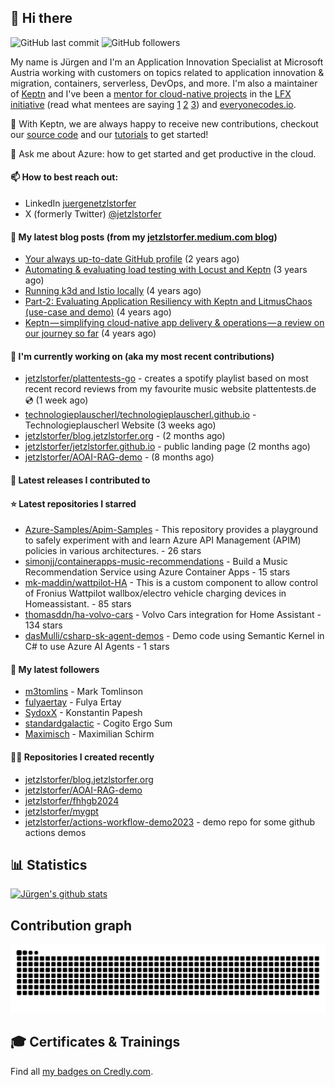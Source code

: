 ## 👋 Hi there 



![GitHub last commit](https://img.shields.io/github/last-commit/jetzlstorfer/jetzlstorfer?label=updated)
![GitHub followers](https://img.shields.io/github/followers/jetzlstorfer?label=GitHub%20followers)

My name is Jürgen and I'm an Application Innovation Specialist at Microsoft Austria working with customers on topics related to application innovation & migration, containers, serverless, DevOps, and more. I'm also a maintainer of [Keptn](https://keptn.sh) and I've been a [mentor for cloud-native projects](https://medium.com/keptn/keptn-simplifying-cloud-native-app-delivery-operations-a-review-on-our-journey-so-far-5d0f56619662) in the [LFX initiative](https://lfx.linuxfoundation.org/tools/mentorship/) (read what mentees are saying [1](https://www.ankitjain28.me/communitybridge-mentee-with-keptn/) [2](https://www.cncf.io/blog/2021/07/13/spring-term-lfx-program-largest-graduating-class-with-28-successful-cncf-interns/) [3](https://rajdas98.medium.com/my-experience-with-linux-foundation-mentorship-program-80b3614c55f5?source=post_internal_links---------3----------------------------)) and [everyonecodes.io](https://everyonecodes.io/).

👯 With Keptn, we are always happy to receive new contributions, checkout our [source code](https://github.com/keptn/keptn) and our [tutorials](https://tutorials.keptn.sh) to get started!

💬 Ask me about Azure: how to get started and get productive in the cloud.

#### 📫 How to best reach out: 
- LinkedIn [juergenetzlstorfer](https://www.linkedin.com/in/juergenetzlstorfer/)
- X (formerly Twitter) [@jetzlstorfer](https://twitter.com/jetzlstorfer)


#### 📖 My latest blog posts (from my [jetzlstorfer.medium.com blog](https://jetzlstorfer.medium.com))
- [Your always up-to-date GitHub profile](https://jetzlstorfer.medium.com/your-always-up-to-date-github-profile-398b3c9d8de5?source=rss-14f716fb26f2------2) (2 years ago)
- [Automating &amp; evaluating load testing with Locust and Keptn](https://medium.com/keptn/automating-evaluating-load-testing-with-locust-and-keptn-6cf5c8f76bed?source=rss-14f716fb26f2------2) (3 years ago)
- [Running k3d and Istio locally](https://jetzlstorfer.medium.com/running-k3d-and-istio-locally-32adc5c41a63?source=rss-14f716fb26f2------2) (4 years ago)
- [Part-2: Evaluating Application Resiliency with Keptn and LitmusChaos (use-case and demo)](https://medium.com/keptn/part-2-evaluating-application-resiliency-with-keptn-and-litmuschaos-use-case-and-demo-f43b264a2294?source=rss-14f716fb26f2------2) (4 years ago)
- [Keptn — simplifying cloud-native app delivery &amp; operations — a review on our journey so far](https://medium.com/keptn/keptn-simplifying-cloud-native-app-delivery-operations-a-review-on-our-journey-so-far-5d0f56619662?source=rss-14f716fb26f2------2) (4 years ago)

#### 👷 I'm currently working on (aka my most recent contributions)

- [jetzlstorfer/plattentests-go](https://github.com/jetzlstorfer/plattentests-go) - creates a spotify playlist based on most recent record reviews from my favourite music website plattentests.de 💿 (1 week ago)
- [technologieplauscherl/technologieplauscherl.github.io](https://github.com/technologieplauscherl/technologieplauscherl.github.io) - Technologieplauscherl Website (3 weeks ago)
- [jetzlstorfer/blog.jetzlstorfer.org](https://github.com/jetzlstorfer/blog.jetzlstorfer.org) -  (2 months ago)
- [jetzlstorfer/jetzlstorfer.github.io](https://github.com/jetzlstorfer/jetzlstorfer.github.io) - public landing page (2 months ago)
- [jetzlstorfer/AOAI-RAG-demo](https://github.com/jetzlstorfer/AOAI-RAG-demo) -  (8 months ago)

#### 🚀 Latest releases I contributed to


#### ⭐ Latest repositories I starred

- [Azure-Samples/Apim-Samples](https://github.com/Azure-Samples/Apim-Samples) - This repository provides a playground to safely experiment with and learn Azure API Management (APIM) policies in various architectures. - 26 stars
- [simonjj/containerapps-music-recommendations](https://github.com/simonjj/containerapps-music-recommendations) - Build a Music Recommendation Service using Azure Container Apps - 15 stars
- [mk-maddin/wattpilot-HA](https://github.com/mk-maddin/wattpilot-HA) - This is a custom component to allow control of Fronius Wattpilot wallbox/electro vehicle charging devices in Homeassistant. - 85 stars
- [thomasddn/ha-volvo-cars](https://github.com/thomasddn/ha-volvo-cars) - Volvo Cars integration for Home Assistant - 134 stars
- [dasMulli/csharp-sk-agent-demos](https://github.com/dasMulli/csharp-sk-agent-demos) - Demo code using Semantic Kernel in C# to use Azure AI Agents - 1 stars

#### 👥 My latest followers

- [m3tomlins](https://github.com/m3tomlins) - Mark Tomlinson
- [fulyaertay](https://github.com/fulyaertay) - Fulya Ertay
- [SydoxX](https://github.com/SydoxX) - Konstantin Papesh
- [standardgalactic](https://github.com/standardgalactic) - Cogito Ergo Sum
- [Maximisch](https://github.com/Maximisch) - Maximilian Schirm

#### 👨‍💻 Repositories I created recently

- [jetzlstorfer/blog.jetzlstorfer.org](https://github.com/jetzlstorfer/blog.jetzlstorfer.org)
- [jetzlstorfer/AOAI-RAG-demo](https://github.com/jetzlstorfer/AOAI-RAG-demo)
- [jetzlstorfer/fhhgb2024](https://github.com/jetzlstorfer/fhhgb2024)
- [jetzlstorfer/mygpt](https://github.com/jetzlstorfer/mygpt)
- [jetzlstorfer/actions-workflow-demo2023](https://github.com/jetzlstorfer/actions-workflow-demo2023) - demo repo for some github actions demos


## 📊 Statistics

[![Jürgen's github stats](https://github-readme-stats.vercel.app/api?username=jetzlstorfer&show_icons=true&count_private=true)](https://github.com/jetzlstorfer)

## Contribution graph
<img alt="github-snake" src="https://raw.githubusercontent.com/jetzlstorfer/jetzlstorfer/refs/heads/output/github-contribution-grid-snake.svg" />


## 🎓 Certificates & Trainings

<!--START_SECTION:badges-->
<!--END_SECTION:badges-->

Find all [my badges on Credly.com](https://www.credly.com/users/jetzlstorfer/badges).

